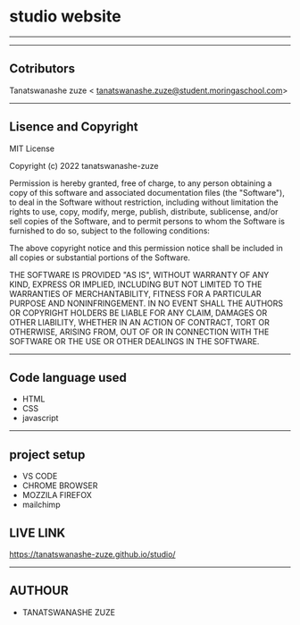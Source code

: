 # studio website
------
-----
 ## Cotributors
 Tanatswanashe zuze <	tanatswanashe.zuze@student.moringaschool.com>

 ---

 ## Lisence and Copyright
   
  MIT License

Copyright (c) 2022 tanatswanashe-zuze

Permission is hereby granted, free of charge, to any person obtaining a copy
of this software and associated documentation files (the "Software"), to deal
in the Software without restriction, including without limitation the rights
to use, copy, modify, merge, publish, distribute, sublicense, and/or sell
copies of the Software, and to permit persons to whom the Software is
furnished to do so, subject to the following conditions:

The above copyright notice and this permission notice shall be included in all
copies or substantial portions of the Software.

THE SOFTWARE IS PROVIDED "AS IS", WITHOUT WARRANTY OF ANY KIND, EXPRESS OR
IMPLIED, INCLUDING BUT NOT LIMITED TO THE WARRANTIES OF MERCHANTABILITY,
FITNESS FOR A PARTICULAR PURPOSE AND NONINFRINGEMENT. IN NO EVENT SHALL THE
AUTHORS OR COPYRIGHT HOLDERS BE LIABLE FOR ANY CLAIM, DAMAGES OR OTHER
LIABILITY, WHETHER IN AN ACTION OF CONTRACT, TORT OR OTHERWISE, ARISING FROM,
OUT OF OR IN CONNECTION WITH THE SOFTWARE OR THE USE OR OTHER DEALINGS IN THE
SOFTWARE.

---

  ## Code language used
  
  + HTML
  + CSS
  + javascript
  
   

----

## project setup

+ VS CODE
+ CHROME BROWSER 
+ MOZZILA FIREFOX
+ mailchimp

## LIVE LINK

<https://tanatswanashe-zuze.github.io/studio/>

---
## AUTHOUR

+ TANATSWANASHE ZUZE

